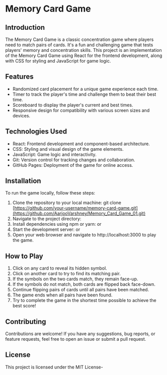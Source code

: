 # Memory Card Game

## Introduction
The Memory Card Game is a classic concentration game where players need to match pairs of cards. It's a fun and challenging game that tests players' memory and concentration skills. This project is an implementation of the Memory Card Game using React for the frontend development, along with CSS for styling and JavaScript for game logic.

## Features
- Randomized card placement for a unique game experience each time.
- Timer to track the player's time and challenge them to beat their best time.
- Scoreboard to display the player's current and best times.
- Responsive design for compatibility with various screen sizes and devices.

## Technologies Used
- React: Frontend development and component-based architecture.
- CSS: Styling and visual design of the game elements.
- JavaScript: Game logic and interactivity.
- Git: Version control for tracking changes and collaboration.
- GitHub Pages: Deployment of the game for online access.

## Installation
To run the game locally, follow these steps:
1. Clone the repository to your local machine:
git clone [https://github.com/your-username/memory-card-game.git](https://github.com/AarjooVarshney/Memory_Card_Game_01.git)
2. Navigate to the project directory:
3. Install dependencies using npm or yarn:
or
4. Start the development server:
or
5. Open your web browser and navigate to http://localhost:3000 to play the game.

## How to Play
1. Click on any card to reveal its hidden symbol.
2. Click on another card to try to find its matching pair.
3. If the symbols on the two cards match, they remain face-up.
4. If the symbols do not match, both cards are flipped back face-down.
5. Continue flipping pairs of cards until all pairs have been matched.
6. The game ends when all pairs have been found.
7. Try to complete the game in the shortest time possible to achieve the best score!

## Contributing
Contributions are welcome! If you have any suggestions, bug reports, or feature requests, feel free to open an issue or submit a pull request.

## License
This project is licensed under the MIT License-

